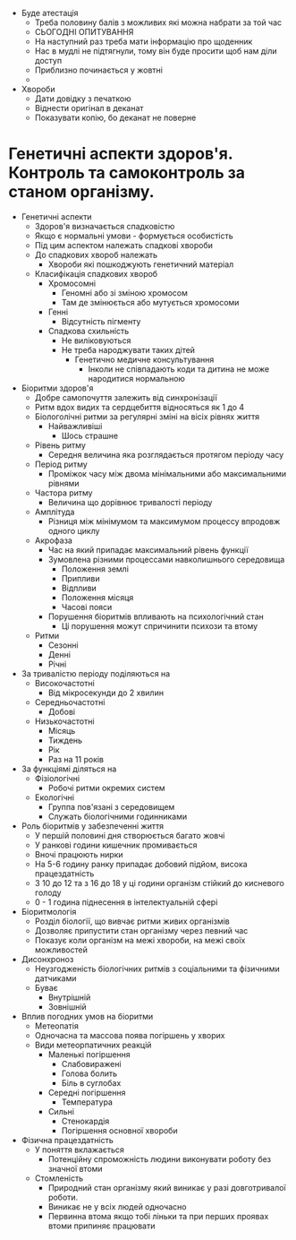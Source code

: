 - Буде атестація
  - Треба половину балів з можливих які можна набрати за той час
  - СЬОГОДНІ ОПИТУВАННЯ
  - На наступний раз треба мати інформацію про щоденник
  - Нас в мудлі не підтягнули, тому він буде просити щоб нам діли доступ
  - Приблизно починається у жовтні
  - 
- Хвороби
  - Дати довідку з печаткою 
  - Віднести оригінал в деканат
  - Показувати копію, бо деканат не поверне


# Генетичні аспекти здоров'я. Контроль та самоконтроль за станом організму.
- Генетичні аспекти
  - Здоров'я визначається спадковістю
  - Якщо є нормальні умови - формується особистість
  - Під цим аспектом належать спадкові хвороби
  - До спадкових хвороб належать
    - Хвороби які пошкоджують генетичний матеріал 
  - Класифікація спадкових хвороб
    - Хромосомні
      - Геномні або зі зміною хромосом
      - Там де змінюється або мутується хромосоми 
    - Генні
      - Відсутність пігменту
    - Спадкова схильність
      - Не виліковуються
      - Не треба народжувати таких дітей
        - Генетично медичне консультування
          - Інколи не співпадають коди та дитина не може народитися нормальною
- Біоритми здоров'я 
  - Добре самопочуття залежить від синхронізації
  - Ритм вдох видих та сердцебиття відносяться як 1 до 4
  - Біологолічні ритми за регулярні зміні на вісіх рівнях життя
    - Найважливіші
      - Шось страшне
  - Рівень ритму
    - Середня величина яка розглядається протягом періоду часу
  - Період ритму
    - Проміжок часу між двома мінімальними або максимальними рівнями
  - Частора ритму
    - Величина що дорівнює тривалості періоду
  - Амплітуда   
    - Різниця між мінімумом та максимумом процессу впродовж одного циклу 
  - Акрофаза
    - Час на який припадає максимальний рівень функції 
    - Зумовлена різними процессами навколишнього середовища
      - Положення землі
      - Припливи
      - Відпливи
      - Положення місяця
      - Часові пояси
    - Порушення біоритмів впливають на психологічний стан
      - Ці порушення можут спричинити психози та втому
  - Ритми
    - Сезонні
    - Денні
    - Річні
- За тривалістю періоду поділяються на
  - Високочастотні
    - Від мікросекунди до 2 хвилин
  - Середньочастотні
    - Добові
  - Низькочастотні
    - Місяць
    - Тиждень
    - Рік
    - Раз на 11 років
- За функціямі діляться на
  - Фізіологічні
    - Робочі ритми окремих систем
  - Екологічні
    - Группа пов'язані з середовищем
    - Служать біологічними годинниками
- Роль біоритмів у забезпеченні життя
  - У першій половині дня створюється багато жовчі
  - У ранкові години кишечник промивається
  - Вночі працюють нирки
  - На 5-6 годину ранку припадає добовий підйом, висока працездатність
  - З 10 до 12 та з 16 до 18 у ці години організм стійкий до кисневого голоду
  - 0 - 1 година піднесення в інтелектуальній сфері
- Біоритмологія
  - Розділ біології, що вивчає ритми живих організмів
  - Дозволяє припустити стан організму через певний час
  - Показує коли організм на межі хвороби, на межі своїх можливостей
- Дисонхроноз
  - Неузгодженість біологічних ритмів з соціальними та фізичними датчиками
  - Буває 
    - Внутрішній 
    - Зовнішній
- Вплив погодних умов на біоритми
  - Метеопатія
  - Одночасна та массова поява погіршень у хворих
  - Види метеорпатичних реакцій
    - Маленькі погіршення
      - Слабовиражені
      - Голова болить
      - Біль в суглобах
    - Середні погіршення
      - Температура
    - Сильні
      - Стенокардія
      - Погіршення основної хвороби
- Фізична працездатність
  - У поняття вклажається 
    - Потенційну спроможність людини виконувати роботу без значної втоми
  - Стомленість
    - Природний стан організму який виникає у разі довготривалої роботи.
    - Виникає не у всіх людей одночасно
    - Первинна втома якщо тобі ліньки та при перших проявах втоми припиняє працювати